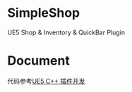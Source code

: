 # SimpleShop
 UE5 Shop & Inventory & QuickBar Plugin

# Document
代码参考[UE5 C++ 插件开发](https://blog.csdn.net/qq_30137245/category_12074375.html)
